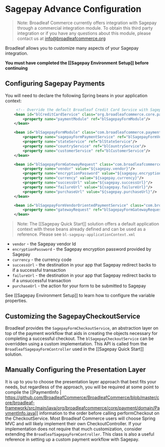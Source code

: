 # Sagepay Advance Configuration

> Note: Broadleaf Commerce currently offers integration with Sagepay through a commercial integration module. To obtain this third party integration or if you have any questions about this module, please contact us at info@broadleafcommerce.org

Broadleaf allows you to customize many aspects of your Sagepay integration.

**You must have completed the [[Sagepay Environment Setup]] before continuing**

## Configuring Sagepay Payments

You will need to declare the following Spring beans in your application context:

```xml
     <!-- Override the default Broadleaf Credit Card Service with Sagepay -->
    <bean id="blCreditCardService" class="org.broadleafcommerce.core.payment.service.PaymentServiceImpl">
        <property name="paymentModule" ref="blSagepayFormModule"/>
    </bean>

    <bean id="blSagepayFormModule" class="com.broadleafcommerce.payment.service.module.SagepayFormPaymentModule">
        <property name="sagepayFormPaymentService" ref="blSagepayFormVendorOrientedPaymentService"/>
        <property name="stateService" ref="blStateService"/>
        <property name="countryService" ref="blCountryService"/>
        <property name="customerService" ref="blCustomerService"/>
    </bean>

    <bean id="blSagepayFormGatewayRequest" class="com.broadleafcommerce.vendor.sagepay.service.payment.SagepayFormGatewayRequestImpl">
        <property name="vendor" value="${sagepay.vendor}"/>
        <property name="encryptionPassword" value="${sagepay.encryptionPassword}"/>
        <property name="currency" value="${sagepay.currency}"/>
        <property name="successUrl" value="${sagepay.successUrl}"/>
        <property name="failureUrl" value="${sagepay.failureUrl}"/>
        <property name="purchaseUrl" value="${sagepay.purchaseUrl}"/>
    </bean>

    <bean id="blSagepayFormVendorOrientedPaymentService" class="com.broadleafcommerce.vendor.sagepay.service.payment.SagepayFormPaymentServiceImpl">
        <property name="gatewayRequest" ref="blSagepayFormGatewayRequest"/>
    </bean>

```
> Note: The [[Sagepay Quick Start]] solution offers a default application context with these beans already defined and can be used as a reference. Please see `bl-sagepay-applicationContext.xml`

* `vendor` - the Sagepay vendor Id
* `encryptionPassword` - the Sagepay encryption password provided by Sagepay
* `currency` - the currency code
* `successUrl` - the destination in your app that Sagepay redirect backs to if a successful transaction
* `failureUrl` - the destination in your app that Sagepay redirect backs to if a unsuccessful transaction
* `purchaseUrl` - the action for your form to be submitted to Sagepay

See [[Sagepay Environment Setup]] to learn how to configure the variable properties.

## Customizing the SagepayCheckoutService

Broadleaf provides the `SagepayFormCheckoutService`, an abstraction layer on top of the payment workflow that aids in creating
the objects necessary for completing a successful checkout. The `blSagepayCheckoutService` can be overridden using a custom implementation.
This API is called from the `BroadleafSagepayFormController` used in the [[Sagepay Quick Start]] solution.

## Manually Configuring the Presentation Layer

It is up to you to choose the presentation layer approach that best fits your needs, but regardless of the approach, 
you will be required at some point to compile the [[PaymentInfo | https://github.com/BroadleafCommerce/BroadleafCommerce/blob/master/core/broadleaf-framework/src/main/java/org/broadleafcommerce/core/payment/domain/PaymentInfo.java]] information 
to the order before calling performCheckout on the CheckoutService. 
Most Broadleaf Commerce users will choose Spring MVC and will likely implement their own CheckoutController. 
If your implementation does not require that much customization, consider extending the `BroadleafSagepayFormController`.
This class is also a useful reference in setting up a custom payment workflow with Sagepay.
